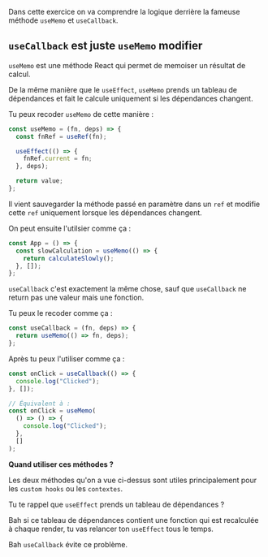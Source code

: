 Dans cette exercice on va comprendre la logique derrière la fameuse méthode `useMemo` et `useCallback`.

## `useCallback` est juste `useMemo` modifier

`useMemo` est une méthode React qui permet de memoiser un résultat de calcul.

De la même manière que le `useEffect`, `useMemo` prends un tableau de dépendances et fait le calcule uniquement si les dépendances changent.

Tu peux recoder `useMemo` de cette manière :

```jsx
const useMemo = (fn, deps) => {
  const fnRef = useRef(fn);

  useEffect(() => {
    fnRef.current = fn;
  }, deps);

  return value;
};
```

Il vient sauvegarder la méthode passé en paramètre dans un `ref` et modifie cette `ref` uniquement lorsque les dépendances changent.

On peut ensuite l'utilsier comme ça :

```jsx
const App = () => {
  const slowCalculation = useMemo(() => {
    return calculateSlowly();
  }, []);
};
```

`useCallback` c'est exactement la même chose, sauf que `useCallback` ne return pas une valeur mais une fonction.

Tu peux le recoder comme ça :

```jsx
const useCallback = (fn, deps) => {
  return useMemo(() => fn, deps);
};
```

Après tu peux l'utiliser comme ça :

```jsx
const onClick = useCallback(() => {
  console.log("Clicked");
}, []);

// Équivalent à :
const onClick = useMemo(
  () => () => {
    console.log("Clicked");
  },
  []
);
```

**Quand utiliser ces méthodes ?**

Les deux méthodes qu'on a vue ci-dessus sont utiles principalement pour les `custom hooks` ou les `contextes`.

Tu te rappel que `useEffect` prends un tableau de dépendances ?

Bah si ce tableau de dépendances contient une fonction qui est recalculée à chaque render, tu vas relancer ton `useEffect` tous le temps.

Bah `useCallback` évite ce problème.
